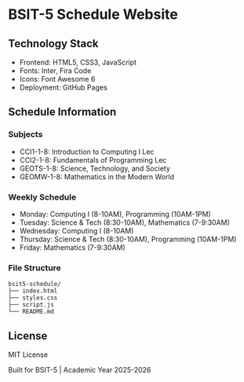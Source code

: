 # BSIT-5 Schedule Website

## Technology Stack

- Frontend: HTML5, CSS3, JavaScript
- Fonts: Inter, Fira Code
- Icons: Font Awesome 6
- Deployment: GitHub Pages

## Schedule Information

### Subjects
- CCI1-1-8: Introduction to Computing I Lec
- CCI2-1-8: Fundamentals of Programming Lec  
- GEOTS-1-8: Science, Technology, and Society
- GEOMW-1-8: Mathematics in the Modern World

### Weekly Schedule
- Monday: Computing I (8-10AM), Programming (10AM-1PM)
- Tuesday: Science & Tech (8:30-10AM), Mathematics (7-9:30AM)
- Wednesday: Computing I (8-10AM)
- Thursday: Science & Tech (8:30-10AM), Programming (10AM-1PM)
- Friday: Mathematics (7-9:30AM)

### File Structure
```
bsit5-schedule/
├── index.html
├── styles.css
├── script.js
└── README.md
```

## License

MIT License

Built for BSIT-5 | Academic Year 2025-2026

